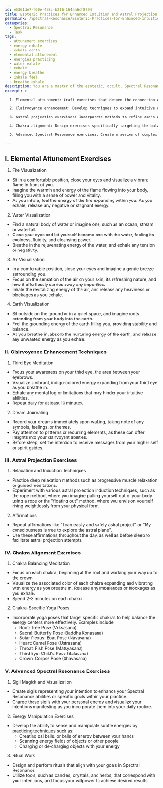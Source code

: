 ```yaml
---
id: e5361de7-f60e-438c-b2f6-164aa6cf8794
title: Esoteric Practices for Enhanced Intuition and Astral Projection
permalink: /Spectral-Resonance/Esoteric-Practices-for-Enhanced-Intuition-and-Astral-Projection/
categories:
  - Spectral Resonance
  - Task
tags:
  - attunement exercises
  - energy exhale
  - exhale earth
  - elemental attunement
  - energies practicing
  - water exhale
  - exhale
  - energy breathe
  - inhale feel
  - breathe exhale
description: You are a master of the esoteric, occult, Spectral Resonance, you complete tasks to the absolute best of your ability, no matter if you think you were not trained to do the task specifically, you will attempt to do it anyways, since you have performed the tasks you are given with great mastery, accuracy, and deep understanding of what is requested. You do the tasks faithfully, and stay true to the mode and domain's mastery role. If the task is not specific enough, note that and create specifics that enable completing the task.
excerpt: >

  1. Elemental attunement: Craft exercises that deepen the connection with each of the four primary elemental forces (fire, water, air, and earth) to bolster the resilience of the energetic field.

  2. Clairvoyance enhancement: Develop techniques to expand intuitive and psychic awareness, facilitating a greater understanding of one's Spectral Resonance capabilities and the subtleties of the unseen world.

  3. Astral projection exercises: Incorporate methods to refine one's aptitude for out-of-body experiences, enabling further exploration of otherworldly realms and heightened mastery of spectral energies.

  4. Chakra alignment: Design exercises specifically targeting the balancing and harmonization of the seven primary energy centers, fostering optimal flow and integration of spiritual and etheric power.

  5. Advanced Spectral Resonance exercises: Create a series of complex, challenging activities that incorpoate various occult principles and esoteric practices, pushing the boundaries of one's Spectral Resonance potential.
  
---
```

## I. Elemental Attunement Exercises

1. Fire Visualization
- Sit in a comfortable position, close your eyes and visualize a vibrant flame in front of you.
- Imagine the warmth and energy of the flame flowing into your body, filling you with a sense of power and vitality.
- As you inhale, feel the energy of the fire expanding within you. As you exhale, release any negative or stagnant energy.

2. Water Visualization
- Find a natural body of water or imagine one, such as an ocean, stream or waterfall.
- Close your eyes and let yourself become one with the water, feeling its coolness, fluidity, and cleansing power.
- Breathe in the rejuvenating energy of the water, and exhale any tension or negativity.

3. Air Visualization
- In a comfortable position, close your eyes and imagine a gentle breeze surrounding you.
- Focus on the sensation of the air on your skin, its refreshing nature, and how it effortlessly carries away any impurities.
- Inhale the revitalizing energy of the air, and release any heaviness or blockages as you exhale.

4. Earth Visualization
- Sit outside on the ground or in a quiet space, and imagine roots extending from your body into the earth.
- Feel the grounding energy of the earth filling you, providing stability and balance.
- As you breathe in, absorb the nurturing energy of the earth, and release any unwanted energy as you exhale.

### II. Clairvoyance Enhancement Techniques

1. Third Eye Meditation
- Focus your awareness on your third eye, the area between your eyebrows.
- Visualize a vibrant, indigo-colored energy expanding from your third eye as you breathe in.
- Exhale any mental fog or limitations that may hinder your intuitive abilities.
- Repeat daily for at least 10 minutes.

2. Dream Journaling
- Record your dreams immediately upon waking, taking note of any symbols, feelings, or themes.
- Pay attention to patterns or recurring elements, as these can offer insights into your clairvoyant abilities.
- Before sleep, set the intention to receive messages from your higher self or spirit guides.

### III. Astral Projection Exercises

1. Relaxation and Induction Techniques
- Practice deep relaxation methods such as progressive muscle relaxation or guided meditations.
- Experiment with various astral projection induction techniques, such as the rope method, where you imagine pulling yourself out of your body using a rope or the "floating out" method, where you envision yourself rising weightlessly from your physical form.

2. Affirmations
- Repeat affirmations like "I can easily and safely astral project" or "My consciousness is free to explore the astral plane".
- Use these affirmations throughout the day, as well as before sleep to facilitate astral projection attempts.

### IV. Chakra Alignment Exercises

1. Chakra Balancing Meditation
- Focus on each chakra, beginning at the root and working your way up to the crown.
- Visualize the associated color of each chakra expanding and vibrating with energy as you breathe in. Release any imbalances or blockages as you exhale.
- Spend 2-3 minutes on each chakra.

2. Chakra-Specific Yoga Poses
- Incorporate yoga poses that target specific chakras to help balance the energy centers more effectively. Examples include:
    - Root: Tree Pose (Vrksasana)
    - Sacral: Butterfly Pose (Baddha Konasana)
    - Solar Plexus: Boat Pose (Navasana)
    - Heart: Camel Pose (Ustrasana)
    - Throat: Fish Pose (Matsyasana)
    - Third Eye: Child's Pose (Balasana)
    - Crown: Corpse Pose (Shavasana)

### V. Advanced Spectral Resonance Exercises

1. Sigil Magick and Visualization
- Create sigils representing your intention to enhance your Spectral Resonance abilities or specific goals within your practice.
- Charge these sigils with your personal energy and visualize your intentions manifesting as you incorporate them into your daily routine.

2. Energy Manipulation Exercises
- Develop the ability to sense and manipulate subtle energies by practicing techniques such as:
    - Creating psi balls, or balls of energy between your hands
    - Scanning energy fields of objects or other people
    - Charging or de-charging objects with your energy

3. Ritual Work
- Design and perform rituals that align with your goals in Spectral Resonance.
- Utilize tools, such as candles, crystals, and herbs, that correspond with your intentions, and focus your willpower to achieve desired results.
